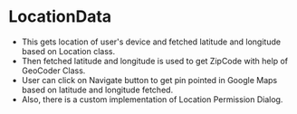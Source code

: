 # LocationData
- This gets location of user's device and fetched latitude and longitude based on Location class.
- Then fetched latitude and longitude is used to get ZipCode with help of GeoCoder Class.
- User can click on Navigate button to get pin pointed in Google Maps based on latitude and longitude fetched.
- Also, there is a custom implementation of Location Permission Dialog.
